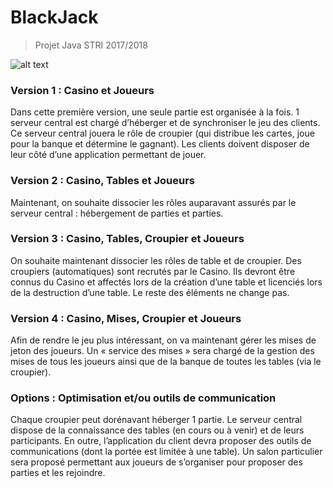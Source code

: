 # BlackJack
> Projet Java STRI 2017/2018

![alt text](http://black-jack-en-ligne.net/wp-content/uploads/2016/10/blackjack-histoire.jpg)

### Version 1 : Casino et Joueurs
Dans cette première version, une seule partie est organisée à la fois. 1 serveur central est chargé d’héberger et de synchroniser le jeu des clients. Ce serveur central jouera le rôle de croupier (qui distribue les cartes, joue pour la banque et détermine le gagnant). Les clients doivent disposer de leur côté d’une application permettant de jouer.

### Version 2 : Casino, Tables et Joueurs
Maintenant, on souhaite dissocier les rôles auparavant assurés par le serveur central :
hébergement de parties et parties.

### Version 3 : Casino, Tables, Croupier et Joueurs
On souhaite maintenant dissocier les rôles de table et de croupier. Des croupiers (automatiques) sont recrutés par le Casino. Ils devront être connus du Casino et affectés lors de la création d’une table et licenciés lors de la destruction d’une table. Le reste des éléments ne change pas.

### Version 4 : Casino, Mises, Croupier et Joueurs
Afin de rendre le jeu plus intéressant, on va maintenant gérer les mises de jeton des joueurs. Un « service des mises » sera chargé de la gestion des mises de tous les joueurs ainsi que de la banque de toutes les tables (via le croupier).

### Options : Optimisation et/ou outils de communication
Chaque croupier peut dorénavant héberger 1 partie. Le serveur central dispose de la connaissance des tables (en cours ou à venir) et de leurs participants. En outre, l’application du client devra proposer des outils de communications (dont la portée est limitée à une table). Un salon particulier sera proposé permettant aux joueurs de s’organiser pour proposer des parties et les rejoindre.
